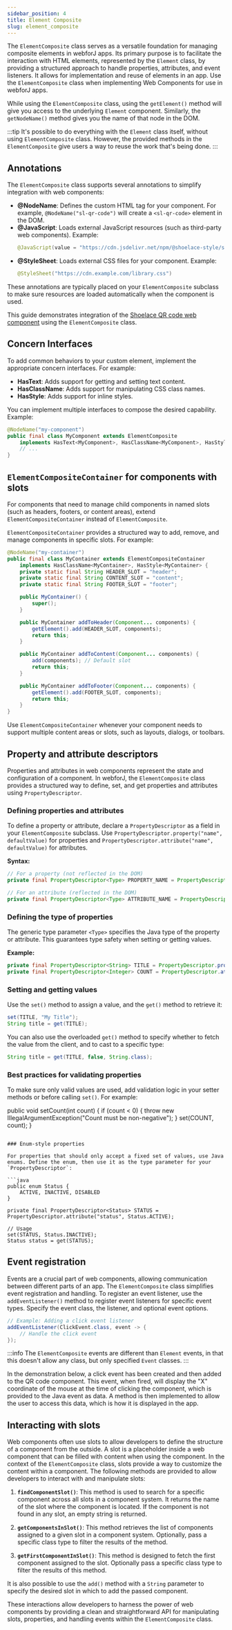 ```yaml
---
sidebar_position: 4
title: Element Composite
slug: element_composite
---
```


<DocChip chip='since' label='23.06' />
<JavadocLink type="foundation" location="com/webforj/component/element/ElementComposite" top='true'/>


The `ElementComposite` class serves as a versatile foundation for managing composite elements in webforJ apps. Its primary purpose is to facilitate the interaction with HTML elements, represented by the `Element` class, by providing a structured approach to handle properties, attributes, and event listeners. It allows for implementation and reuse of elements in an app. Use the `ElementComposite` class when implementing Web Components for use in webforJ apps.

While using the `ElementComposite` class, using the `getElement()` method will give you access to the underlying `Element` component. Similarly, the `getNodeName()` method gives you the name of that node in the DOM. 

:::tip
It's possible to do everything with the `Element` class itself, without using `ElementComposite` class. However, the provided methods in the `ElementComposite` give users a way to reuse the work that's being done. 
:::


## Annotations

The `ElementComposite` class supports several annotations to simplify integration with web components:

- **@NodeName**: Defines the custom HTML tag for your component. For example, `@NodeName("sl-qr-code")` will create a `<sl-qr-code>` element in the DOM.
- **@JavaScript**: Loads external JavaScript resources (such as third-party web components). Example:
  ```java
  @JavaScript(value = "https://cdn.jsdelivr.net/npm/@shoelace-style/shoelace/dist/shoelace.js", attributes = {@Attribute(name = "type", value = "module")})
  ```
- **@StyleSheet**: Loads external CSS files for your component. Example:
  ```java
  @StyleSheet("https://cdn.example.com/library.css")
  ```

These annotations are typically placed on your `ElementComposite` subclass to make sure resources are loaded automatically when the component is used.


This guide demonstrates integration of the [Shoelace QR code web component](https://shoelace.style/components/qr-code) using the `ElementComposite` class.
## Concern Interfaces

To add common behaviors to your custom element, implement the appropriate concern interfaces. For example:

- **HasText**: Adds support for getting and setting text content.
- **HasClassName**: Adds support for manipulating CSS class names.
- **HasStyle**: Adds support for inline styles.

You can implement multiple interfaces to compose the desired capability. Example:
```java
@NodeName("my-component")
public final class MyComponent extends ElementComposite
    implements HasText<MyComponent>, HasClassName<MyComponent>, HasStyle<MyComponent> {
    // ...
}
```
## `ElementCompositeContainer` for components with slots

For components that need to manage child components in named slots (such as headers, footers, or content areas), extend `ElementCompositeContainer` instead of `ElementComposite`.

`ElementCompositeContainer` provides a structured way to add, remove, and manage components in specific slots. For example:

```java
@NodeName("my-container")
public final class MyContainer extends ElementCompositeContainer
    implements HasClassName<MyContainer>, HasStyle<MyContainer> {
    private static final String HEADER_SLOT = "header";
    private static final String CONTENT_SLOT = "content";
    private static final String FOOTER_SLOT = "footer";

    public MyContainer() {
        super();
    }

    public MyContainer addToHeader(Component... components) {
        getElement().add(HEADER_SLOT, components);
        return this;
    }

    public MyContainer addToContent(Component... components) {
        add(components); // Default slot
        return this;
    }

    public MyContainer addToFooter(Component... components) {
        getElement().add(FOOTER_SLOT, components);
        return this;
    }
}
```

Use `ElementCompositeContainer` whenever your component needs to support multiple content areas or slots, such as layouts, dialogs, or toolbars.

<ComponentDemo 
path='/webforj/qrdemo?' 
javaE='https://raw.githubusercontent.com/webforj/webforj-documentation/refs/heads/main/src/main/java/com/webforj/samples/views/elementcomposite/QRDemoView.java'
height='175px'
/>


## Property and attribute descriptors

Properties and attributes in web components represent the state and configuration of a component. In webforJ, the `ElementComposite` class provides a structured way to define, set, and get properties and attributes using `PropertyDescriptor`.

### Defining properties and attributes

To define a property or attribute, declare a `PropertyDescriptor` as a field in your `ElementComposite` subclass. Use `PropertyDescriptor.property("name", defaultValue)` for properties and `PropertyDescriptor.attribute("name", defaultValue)` for attributes.

**Syntax:**
```java
// For a property (not reflected in the DOM)
private final PropertyDescriptor<Type> PROPERTY_NAME = PropertyDescriptor.property("property-name", defaultValue);

// For an attribute (reflected in the DOM)
private final PropertyDescriptor<Type> ATTRIBUTE_NAME = PropertyDescriptor.attribute("attribute-name", defaultValue);
```

### Defining the type of properties

The generic type parameter `<Type>` specifies the Java type of the property or attribute. This guarantees type safety when setting or getting values.

**Example:**
```java
private final PropertyDescriptor<String> TITLE = PropertyDescriptor.property("title", "");
private final PropertyDescriptor<Integer> COUNT = PropertyDescriptor.attribute("count", 0);
```

### Setting and getting values

Use the `set()` method to assign a value, and the `get()` method to retrieve it:
```java
set(TITLE, "My Title");
String title = get(TITLE);
```

You can also use the overloaded `get()` method to specify whether to fetch the value from the client, and to cast to a specific type:
```java
String title = get(TITLE, false, String.class);
```

### Best practices for validating properties

To make sure only valid values are used, add validation logic in your setter methods or before calling `set()`. For example:

public void setCount(int count) {
    if (count < 0) {
        throw new IllegalArgumentException("Count must be non-negative");
    }
    set(COUNT, count);
}
```

### Enum-style properties

For properties that should only accept a fixed set of values, use Java enums. Define the enum, then use it as the type parameter for your `PropertyDescriptor`:

```java
public enum Status {
    ACTIVE, INACTIVE, DISABLED
}

private final PropertyDescriptor<Status> STATUS = PropertyDescriptor.attribute("status", Status.ACTIVE);

// Usage
set(STATUS, Status.INACTIVE);
Status status = get(STATUS);
```

<ComponentDemo 
path='/webforj/qrproperties?' 
javaE='https://raw.githubusercontent.com/webforj/webforj-documentation/refs/heads/main/src/main/java/com/webforj/samples/views/elementcomposite/QRPropertiesView.java'
height='250px'
/>

## Event registration

Events are a crucial part of web components, allowing communication between different parts of an app. The `ElementComposite` class simplifies event registration and handling. To register an event listener, use the `addEventListener()` method to register event listeners for specific event types. Specify the event class, the listener, and optional event options.

```java
// Example: Adding a click event listener
addEventListener(ClickEvent.class, event -> {
    // Handle the click event
});
```

:::info
The `ElementComposite` events are different than `Element` events, in that this doesn't allow any class, but only specified `Event` classes.
:::

In the demonstration below, a click event has been created and then added to the QR code component. This event, when fired, will display the "X" coordinate of the mouse at the time of clicking the component, which is provided to the Java event as data. A method is then implemented to allow the user to access this data, which is how it is displayed in the app.
<ComponentDemo 
path='/webforj/qrevent?' 
javaE='https://raw.githubusercontent.com/webforj/webforj-documentation/refs/heads/main/src/main/java/com/webforj/samples/views/elementcomposite/QREventView.java'
height='300px'
/>

## Interacting with slots

Web components often use slots to allow developers to define the structure of a component from the outside. A slot is a placeholder inside a web component that can be filled with content when using the component. In the context of the `ElementComposite` class, slots provide a way to customize the content within a component. The following methods are provided to allow developers to interact with and manipulate slots:

1. **`findComponentSlot()`**: This method is used to search for a specific component across all slots in a component system. It returns the name of the slot where the component is located. If the component is not found in any slot, an empty string is returned.

2. **`getComponentsInSlot()`**: This method retrieves the list of components assigned to a given slot in a component system. Optionally, pass a specific class type to filter the results of the method.

3. **`getFirstComponentInSlot()`**: This method is designed to fetch the first component assigned to the slot. Optionally pass a specific class type to filter the results of this method.

It is also possible to use the `add()` method with a `String` parameter to specify the desired slot in which to add the passed component.

These interactions allow developers to harness the power of web components by providing a clean and straightforward API for manipulating slots, properties, and handling events within the `ElementComposite` class.